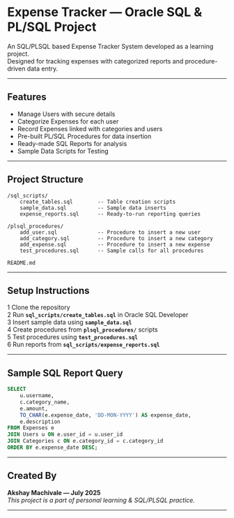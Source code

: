 # Expense Tracker — Oracle SQL & PL/SQL Project

An SQL/PLSQL based Expense Tracker System developed as a learning project.  
Designed for tracking expenses with categorized reports and procedure-driven data entry.

---

## Features

- Manage Users with secure details
- Categorize Expenses for each user
- Record Expenses linked with categories and users
- Pre-built PL/SQL Procedures for data insertion
- Ready-made SQL Reports for analysis
- Sample Data Scripts for Testing

---

## Project Structure

```
/sql_scripts/
    create_tables.sql        -- Table creation scripts
    sample_data.sql          -- Sample data inserts
    expense_reports.sql      -- Ready-to-run reporting queries

/plsql_procedures/
    add_user.sql             -- Procedure to insert a new user
    add_category.sql         -- Procedure to insert a new category
    add_expense.sql          -- Procedure to insert a new expense
    test_procedures.sql      -- Sample calls for all procedures

README.md
```

---

## Setup Instructions

1 Clone the repository  
2 Run **`sql_scripts/create_tables.sql`** in Oracle SQL Developer  
3 Insert sample data using **`sample_data.sql`**  
4 Create procedures from **`plsql_procedures/`** scripts  
5 Test procedures using **`test_procedures.sql`**  
6 Run reports from **`sql_scripts/expense_reports.sql`**  

---

## Sample SQL Report Query

```sql
SELECT 
    u.username,
    c.category_name,
    e.amount,
    TO_CHAR(e.expense_date, 'DD-MON-YYYY') AS expense_date,
    e.description
FROM Expenses e
JOIN Users u ON e.user_id = u.user_id
JOIN Categories c ON e.category_id = c.category_id
ORDER BY e.expense_date DESC;
```

---

## Created By

**Akshay Machivale — July 2025**  
*This project is a part of personal learning & SQL/PLSQL practice.*

---
